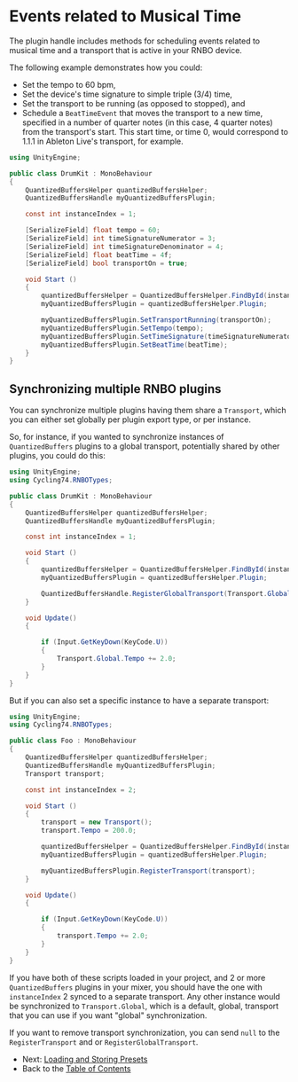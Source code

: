 # Events related to Musical Time

The plugin handle includes methods for scheduling events related to musical time and a transport that is active in your RNBO device. 

The following example demonstrates how you could:

- Set the tempo to 60 bpm,
- Set the device's time signature to simple triple (3/4) time,
- Set the transport to be running (as opposed to stopped), and
- Schedule a `BeatTimeEvent` that moves the transport to a new time, specified in a number of quarter notes (in this case, 4 quarter notes) from the transport's start. This start time, or time 0, would correspond to 1.1.1 in Ableton Live's transport, for example.

```csharp
using UnityEngine;

public class DrumKit : MonoBehaviour
{
    QuantizedBuffersHelper quantizedBuffersHelper;
    QuantizedBuffersHandle myQuantizedBuffersPlugin;

    const int instanceIndex = 1;

    [SerializeField] float tempo = 60;
    [SerializeField] int timeSignatureNumerator = 3;
    [SerializeField] int timeSignatureDenominator = 4;
    [SerializeField] float beatTime = 4f;
    [SerializeField] bool transportOn = true;

    void Start ()
    {
        quantizedBuffersHelper = QuantizedBuffersHelper.FindById(instanceIndex);
        myQuantizedBuffersPlugin = quantizedBuffersHelper.Plugin;

        myQuantizedBuffersPlugin.SetTransportRunning(transportOn);
        myQuantizedBuffersPlugin.SetTempo(tempo);
        myQuantizedBuffersPlugin.SetTimeSignature(timeSignatureNumerator, timeSignatureDenominator);
        myQuantizedBuffersPlugin.SetBeatTime(beatTime);
    }
}
```

## Synchronizing multiple RNBO plugins

You can synchronize multiple plugins having them share a `Transport`, which you can either set globally per plugin export type, or per instance.

So, for instance, if you wanted to synchronize instances of `QuantizedBuffers` plugins to a global transport, potentially shared by other plugins, you could do this:

```csharp
using UnityEngine;
using Cycling74.RNBOTypes;

public class DrumKit : MonoBehaviour
{
    QuantizedBuffersHelper quantizedBuffersHelper;
    QuantizedBuffersHandle myQuantizedBuffersPlugin;

    const int instanceIndex = 1;

    void Start ()
    {
        quantizedBuffersHelper = QuantizedBuffersHelper.FindById(instanceIndex);
        myQuantizedBuffersPlugin = quantizedBuffersHelper.Plugin;

        QuantizedBuffersHandle.RegisterGlobalTransport(Transport.Global);
    }

    void Update()
    {

        if (Input.GetKeyDown(KeyCode.U))
        {
            Transport.Global.Tempo += 2.0;
        }
    }
}
```

But if you can also set a specific instance to have a separate transport:

```csharp
using UnityEngine;
using Cycling74.RNBOTypes;

public class Foo : MonoBehaviour
{
    QuantizedBuffersHelper quantizedBuffersHelper;
    QuantizedBuffersHandle myQuantizedBuffersPlugin;
    Transport transport;

    const int instanceIndex = 2;

    void Start ()
    {
        transport = new Transport();
        transport.Tempo = 200.0;

        quantizedBuffersHelper = QuantizedBuffersHelper.FindById(instanceIndex);
        myQuantizedBuffersPlugin = quantizedBuffersHelper.Plugin;

        myQuantizedBuffersPlugin.RegisterTransport(transport);
    }

    void Update()
    {

        if (Input.GetKeyDown(KeyCode.U))
        {
            transport.Tempo += 2.0;
        }
    }
}
```

If you have both of these scripts loaded in your project, and 2 or more `QuantizedBuffers` plugins in your mixer,
you should have the one with `instanceIndex` 2 synced to a separate transport.
Any other instance would be synchronized to `Transport.Global`, which is a default, global, transport that you can
use if you want "global" synchronization.

If you want to remove transport synchronization, you can send `null` to the `RegisterTransport` and or `RegisterGlobalTransport`.


- Next: [Loading and Storing Presets](PRESETS.md)
- Back to the [Table of Contents](INDEX.md)
